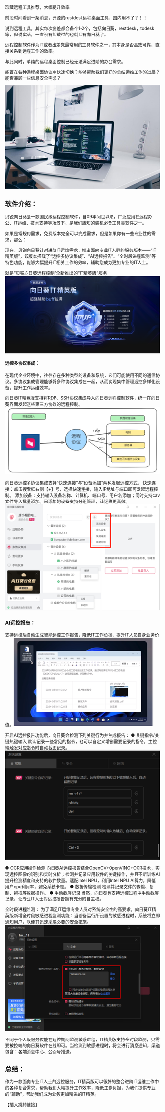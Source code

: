 珍藏远程工具推荐，大幅提升效率

前段时间看到一条消息，开源的rustdesk远程桌面工具，国内用不了了！！

说到远程工具，其实每次出差都会备个1-2个，包括向日葵，restdesk，todesk等，但说实话，一直没有卸载过的也就只有向日葵了。

远程控制软件作为IT或者出差党最常用的工具软件之一，其本身是否高效可靠，直接关系到远程工作的效率。

与此同时，单纯的远程桌面控制已经无法满足进阶的办公需求。

能否在各种远程桌面协议中快速切换？能够帮助我们更好的总结运维工作的进展？能否兼顾一些信息安全需求？

![alt text](efaac0e9968cbdbeb1916a631b5bd07-1.png)

## 软件介绍：
贝锐向日葵是一款国民级远程控制软件，自09年问世以来，广泛应用在远程办公、IT运维、技术支持等场景下，是我们熟知的装机必备工具类软件之一。

如果是常规的需求，免费版本完全可以完成需求，但是如果你有一些专业性的需求，那么：

现在，贝锐向日葵针对进阶IT运维需求，推出面向专业IT人群的服务版本——“IT精英版”，该版本搭载了“远控多协议集成”、“AI远控报告”、“全时段进程监测”等特色功能，能够大幅提升IT相关工作的效率，辅助您成为更加专业的IT人士。

就是“贝锐向日葵远程控制”全新推出的“IT精英版”服务![alt text](image.png)

#### 远控多协议集成：

在现代企业环境中，往往存在多种类型的设备和系统，它们可能使用不同的通信协议。多协议集成管理能够将多种协议集成在一起，从而实现集中管理远控多样化设备，提升工作运维效率。

向日葵IT精英版支持将RDP、SSH协议集成导入向日葵远程控制软件，统一在向日葵界面发起这些第三方协议的远程控制。![alt text](image-1.png)

向日葵远控多协议集成支持“快速连接”与“设备添加”两种发起远控方式。
快速连接：点击搜索框右侧【+】号，选择快速连接，输入IP地址与端口即可发起远程控制。
添加设备：支持输入设备名称、计算机、端口号、用户名添加；同时支持cav文件导入批量添加。已添加的设备支持分组管理，让运维更高效。![alt text](image-2.png)


### AI远控报告：
支持远控后自动生成智能远控工作报告，降低IT工作负担，提升IT人员自身业务价值。![alt text](image-3.png)

开启AI远控报告功能后，向日葵会检测下列关键行为并生成报告：
● 关键指令/关键热键输入
默认记录一些常见的指令，也可以自定义增删需要记录的指令，主控端触发对应指令时自动截图记录。![alt text](image-4.png)

● OCR应用操作检测
向日葵AI远控报告结合OpenCV+OpenVINO+OCR技术，实现远控图像的识别和实时分析；检测并记录应用软件的关键操作，并且不断训练AI提升检测精度和支持的软件数量。适配Intel NPU，利用Intel NPU AI算力，降低用户cpu利用率，避免系统卡顿。
● 数据传输检测
检测并记录文件的传输、复制、拖拽等数据操作。
● 手动截屏记录
当然，向日葵也支持远控过程中手动截屏记录，让专业IT人士对远控报告拥有充分的自主权。

全时段进程监测：
为了满足IT运维专业人员对系统安全性的高要求，向日葵IT精英版新增全时段敏感进程监测功能：当设备运行所设置的敏感进程时，系统将立即通知用户，以便其迅速采取必要的安全措施。![alt text](image-5.png)

不同于个人版服务仅能在远控期间监测敏感进程，IT精英版支持全时段监测，只需要被控端的向日葵软件在线即可。当检测到敏感进程时，将会进行消息通知，渠道包含：各端消息中心、公众号推送。

## 总结：
作为一款面向专业IT人士的远控服务，IT精英版可以很好的整合进阶IT运维工作中的各种复合需求，帮助我们大幅提升工作效率，降低工作负担，为我们提供专业的“辅助”，帮助我们成为业务更加精进的IT精英。

【插入跳转链接】




